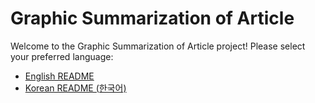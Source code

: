 # Graphic Summarization of Article

Welcome to the Graphic Summarization of Article project! Please select your preferred language:

- [English README](README_en.md)
- [Korean README (한국어)](README_ko.md)
